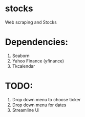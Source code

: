 # stocks
Web scraping and Stocks

# Dependencies:
1. Seaborn
2. Yahoo Finance (yfinance)
3. Tkcalendar

# TODO:
1. Drop down menu to choose ticker
2. Drop down menu for dates
3. Streamline UI
